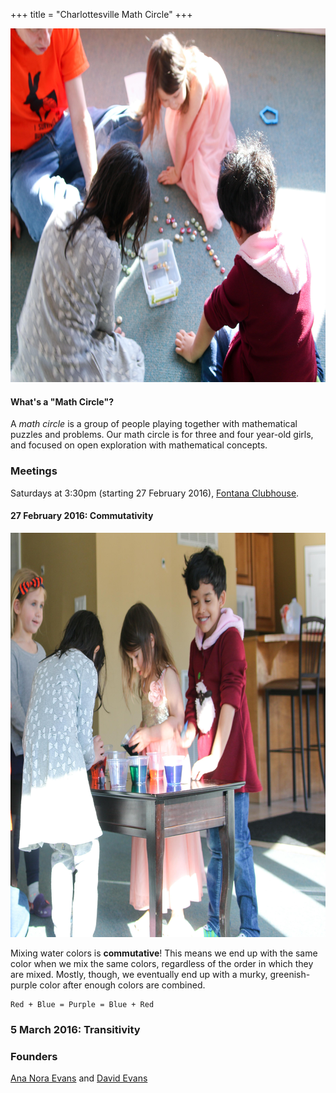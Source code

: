 +++
title = "Charlottesville Math Circle"
+++

<a href="/images/IMG_7783.jpg"><img src="/images/IMG_7783-small.png" width=800 height=566></a>

#### What's a "Math Circle"?

A _math circle_ is a group of people playing together with mathematical
puzzles and problems.  Our math circle is for three and four year-old
girls, and focused on open exploration with mathematical concepts.

### Meetings 

Saturdays at 3:30pm (starting 27 February 2016), [Fontana Clubhouse](https://bit.ly/1RTNLkK).

#### 27 February 2016: **Commutativity**

<a href="/images/IMG_7788.jpg"><img src="/images/IMG_7788-small.png" width=800 height=647></a>

Mixing water colors is **commutative**!  This means we end up with the
same color when we mix the same colors, regardless of the order in which
they are mixed.  Mostly, though, we eventually end up with a murky, greenish-purple
color after enough colors are combined.

````
Red + Blue = Purple = Blue + Red
````

### 5 March 2016: **Transitivity**

### Founders

[Ana Nora Evans](http://www.ananoraevans.org/) and [David Evans](http://www.cs.virginia.edu/evans)
